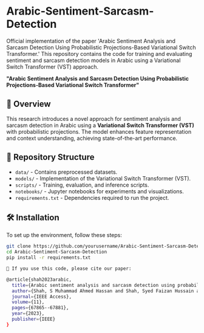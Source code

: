 # Arabic-Sentiment-Sarcasm-Detection
Official implementation of the paper 'Arabic Sentiment Analysis and Sarcasm Detection Using Probabilistic Projections-Based Variational Switch Transformer.' This repository contains the code for training and evaluating sentiment and sarcasm detection models in Arabic using a Variational Switch Transformer (VST) approach.

**"Arabic Sentiment Analysis and Sarcasm Detection Using Probabilistic Projections-Based Variational Switch Transformer"**

## 📌 Overview
This research introduces a novel approach for sentiment analysis and sarcasm detection in Arabic using a **Variational Switch Transformer (VST)** with probabilistic projections. The model enhances feature representation and context understanding, achieving state-of-the-art performance.

## 📂 Repository Structure
- `data/` - Contains preprocessed datasets.
- `models/` - Implementation of the Variational Switch Transformer (VST).
- `scripts/` - Training, evaluation, and inference scripts.
- `notebooks/` - Jupyter notebooks for experiments and visualizations.
- `requirements.txt` - Dependencies required to run the project.

## 🛠️ Installation
To set up the environment, follow these steps:

```bash
git clone https://github.com/yourusername/Arabic-Sentiment-Sarcasm-Detection.git
cd Arabic-Sentiment-Sarcasm-Detection
pip install -r requirements.txt

📜 If you use this code, please cite our paper:

@article{shah2023arabic,
  title={Arabic sentiment analysis and sarcasm detection using probabilistic projections-based variational switch transformer},
  author={Shah, S Muhammad Ahmed Hassan and Shah, Syed Faizan Hussain and Ullah, Asad and Rizwan, Atif and Atteia, Ghada and Alabdulhafith, Maali},
  journal={IEEE Access},
  volume={11},
  pages={67865--67881},
  year={2023},
  publisher={IEEE}
}
